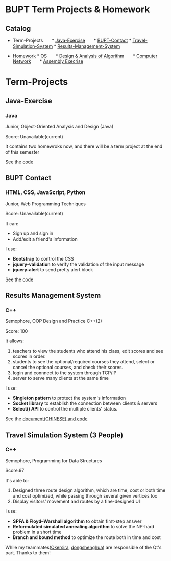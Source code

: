 # BUPT Term Projects & Homework

## Catalog
       
* Term-Projects
       * [Java-Exercise](#2.1)
       * [BUPT-Contact](#2.2)
       * [Travel-Simulation-System](#Travel-Simulation-System)
       * [Results-Management-System](#Results-Management-System)

* [Homework](#Homework)
       * [OS](#OS)
       * [Design & Analysis of Algorithm](#Design&Analysis-of-Algorithm)
       * [Computer Network](#Computer-Network)
       * [Assembly Execrise](#Assembly-Execrise)
       
# Term-Projects

## Java-Exercise

### Java

Junior, Object-Oriented Analysis and Design (Java)

Score: Unavailable(current)

It contains two homewroks now, and there will be a term project at the end of this semester

See the [code](https://github.com/YeWenting/Java-Exercise)

## BUPT Contact
### HTML, CSS, JavaScript, Python

Junior, Web Programming Techniques

Score: Unavailable(current)

It can:
* Sign up and sign in
* Add/edit a friend's information

I use:
* __Bootstrap__ to control the CSS
* __jquery-validation__ to verify the validation of the input message
* __jquery-alert__ to send pretty alert block

See the [code](https://github.com/YeWenting/yewenting.github.com)

## Results Management System
### C++

Semophore, OOP Design and Practice C++(2)

Score: 100

It allows:
1. teachers to view the students who attend his class, edit scores and see scores in order.
2. students to see the optional/required courses they attend, select or cancel the optional courses, and check their scores.
3. login and connnect to the system through TCP/IP
4. server to serve many clients at the same time

I use:
* __Singleton pattern__ to protect the system's information
* __Socket library__ to establish the connection between clients & servers
* __Select() API__ to control the multiple clients' status.

See the [document(CHINESE) and code](https://github.com/YeWenting/Results-Management-System)

## Travel Simulation System (3 People)
### C++

Semophore, Programming for Data Structures

Score:97

It's able to:
1. Designed three route design algorithm, which are time, cost or both time and cost optimized, while passing through several given vertices too
2. Display visitors' movement and routes by a fine-designed UI

I use:
* __SPFA & Floyd–Warshall algorithm__ to obtain first-step answer
* __Reformulated simulated annealing algorithm__ to solve the NP-hard problem in a short time
* __Branch and bound method__ to optimize the route both in time and cost

While my teammates([Okersira](https://github.com/Okersira), [dongshenghua](https://github.com/dongshenghua?tab=following)) are responsible of the Qt's part. Thanks to them!

